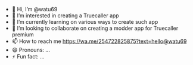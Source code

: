 - 👋 Hi, I’m @watu69
- 👀 I’m interested in creating a Truecaller app
- 🌱 I’m currently learning on various ways to create such app
- 💞️ I’m looking to collaborate on creating a modder app for Truecaller premium 
- 📫 How to reach me https://wa.me/254722825875?text=hello@watu69
- 😄 Pronouns: ...
- ⚡ Fun fact: ...

<!---
watu69/watu69 is a ✨ special ✨ repository because its `README.md` (this file) appears on your GitHub profile.
You can click the Preview link to take a look at your changes.
--->
